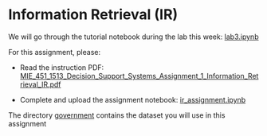 # Information Retrieval (IR)

We will go through the tutorial notebook during the lab this week: [lab3.ipynb](lab3.ipynb)

For this assignment, please:

- Read the instruction PDF:  [MIE_451_1513_Decision_Support_Systems_Assignment_1_Information_Retrieval_IR.pdf](MIE_451_1513_Decision_Support_Systems_Assignment_1_Information_Retrieval_IR.pdf) 

- Complete and upload the assignment notebook: [ir_assignment.ipynb](ir_assignment.ipynb)

The directory [government](government) contains the dataset you will use in this assignment

